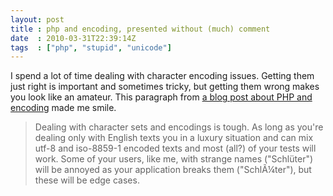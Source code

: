 ```yaml
---
layout: post
title : php and encoding, presented without (much) comment
date  : 2010-03-31T22:39:14Z
tags  : ["php", "stupid", "unicode"]
---
```

I spend a lot of time dealing with character encoding issues.  Getting them just right is important and sometimes tricky, but getting them wrong makes you look like an amateur.  This paragraph from [a blog post about PHP and encoding](http://schlueters.de/blog/archives/129-Mind-the-encodings!.html) made me smile.

> Dealing with character sets and encodings is tough. As long as you're
> dealing only with English texts you in a luxury situation and can mix utf-8
> and iso-8859-1 encoded texts and most (all?) of your tests will work. Some
> of your users, like me, with strange names ("Schlüter") will be annoyed as
> your application breaks them ("SchlÃ¼ter"), but these will be edge cases.


